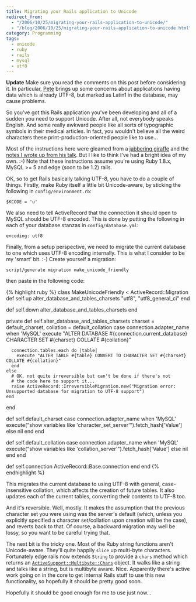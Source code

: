 ```yaml
---
title: Migrating your Rails application to Unicode
redirect_from:
  - "/2006/10/25/migrating-your-rails-application-to-unicode/"
  - "/blog/2006/10/25/migrating-your-rails-application-to-unicode.html"
category: Programming
tags:
  - unicode
  - ruby
  - rails
  - mysql
  - utf8
---
```

**Update** Make sure you read the comments on this post before considering it.  In particular, [Pete](/2006/10/25/migrating-your-rails-application-to-unicode/#comment-13156) brings up some concerns about applications having data which is already UTF-8, but marked as Latin1 in the database, may cause problems.

So you've got this Rails application you've been developing and all of a sudden
you need to support Unicode. After all, not everybody speaks English. And some
really awkward people like all sorts of typographic symbols in their medical
articles. In fact, you wouldn't believe all the weird characters these
print-production-oriented people like to use&hellip;

Most of the instructions here were gleamed from a [jabbering giraffe](http://happygiraffe.net/blog/archives/2006/09/16/unicode-for-rails) and the [notes I wrote up from his talk](/2006/10/11/railsconf-europe-2006-unicode-for-rails-dominic-mitchell/).  But I like to think I've had a bright idea of my own. :-)  Note that these instructions assume you're using Ruby 1.8.x, MySQL >= 5 and edge (soon to be 1.2) rails.

OK, so to get Rails basically talking UTF-8, you have to do a couple of things.
Firstly, make Ruby itself a little bit Unicode-aware, by sticking the following
in `config/environment.rb`:

    $KCODE = 'u'

We also need to tell ActiveRecord that the connection it should open to MySQL
should be UTF-8 encoded. This is done by putting the following in each of your
database stanzas in `config/database.yml`:

    encoding: utf8

Finally, from a setup perspective, we need to migrate the current database to
one which uses UTF-8 encoding internally. This is what I consider to be my
'smart' bit. :-) Create yourself a migration:

    script/generate migration make_unicode_friendly

then paste in the following code:

{% highlight ruby %}
class MakeUnicodeFriendly < ActiveRecord::Migration
  def self.up
    alter_database_and_tables_charsets "utf8", "utf8_general_ci"
  end

  def self.down
    alter_database_and_tables_charsets
  end

  private
  def self.alter_database_and_tables_charsets charset = default_charset, collation = default_collation
    case connection.adapter_name
    when 'MySQL'
      execute "ALTER DATABASE #{connection.current_database} CHARACTER SET #{charset} COLLATE #{collation}"

      connection.tables.each do |table|
        execute "ALTER TABLE #{table} CONVERT TO CHARACTER SET #{charset} COLLATE #{collation}"
      end
    else
      # OK, not quite irreversible but can't be done if there's not
      # the code here to support it...
      raise ActiveRecord::IrreversibleMigration.new("Migration error: Unsupported database for migration to UTF-8 support")
    end
  end

  def self.default_charset
    case connection.adapter_name
    when 'MySQL'
      execute("show variables like 'character_set_server'").fetch_hash['Value']
    else
      nil
    end
  end

  def self.default_collation
    case connection.adapter_name
    when 'MySQL'
      execute("show variables like 'collation_server'").fetch_hash['Value']
    else
      nil
    end
  end

  def self.connection
    ActiveRecord::Base.connection
  end
end
{% endhighlight %}

This migrates the current database to using UTF-8 with general,
case-insensitive collation, which affects the creation of future tables. It
also updates each of the current tables, converting their contents to UTF-8 too.

And it's reversible. Well, mostly. It makes the assumption that the previous
character set you were using was the server's default (which, unless you
explicitly specified a character set/collation upon creation will be the case),
and reverts back to that. Of course, a backward migration may well be lossy, so
you want to be careful trying that.

The next bit is the tricky one. Most of the Ruby string functions aren't
Unicode-aware. They'll quite happily `slice` up multi-byte characters.
Fortunately edge rails now extends `String` to provide a `chars` method which
returns an
[`ActiveSupport::Multibyte::Chars`](http://multibyterails.org/documentation/activesupport_multibyte/classes/ActiveSupport/Multibyte/Chars.html) object. It
walks like a string and talks like a string, but is multibyte aware. Nice.
Apparently there's active work going on in the core to get internal Rails stuff
to use this new functionality, so hopefully it should be pretty good soon.

Hopefully it should be good enough for me to use just now...
